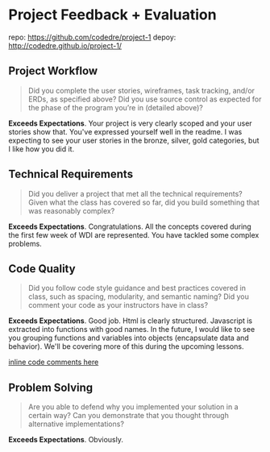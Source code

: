 # Project Feedback + Evaluation

repo: https://github.com/codedre/project-1
depoy: http://codedre.github.io/project-1/

## Project Workflow

> Did you complete the user stories, wireframes, task tracking, and/or ERDs, as specified above? Did you use source control as expected for the phase of the program you’re in (detailed above)?

**Exceeds Expectations**. Your project is very clearly scoped and your user stories show that.  You've expressed yourself well in the readme.  I was expecting to see your user stories in the bronze, silver, gold categories, but I like how you did it.

## Technical Requirements

> Did you deliver a project that met all the technical requirements? Given what the class has covered so far, did you build something that was reasonably complex?

**Exceeds Expectations**. Congratulations.  All the concepts covered during the first few week of WDI are represented.  You have tackled some complex problems.

## Code Quality

> Did you follow code style guidance and best practices covered in class, such as spacing, modularity, and semantic naming? Did you comment your code as your instructors have in class?

**Exceeds Expectations**. Good job. Html is clearly structured. Javascript is extracted into functions with good names.  In the future, I would like to see you grouping functions and variables into objects (encapsulate data and behavior).  We'll be covering more of this during the upcoming lessons.

[inline code comments here](https://github.com/codedre/project-1/compare/master...mattscilipoti:feedback_mms)

## Problem Solving

> Are you able to defend why you implemented your solution in a certain way? Can you demonstrate that you thought through alternative implementations?

**Exceeds Expectations**. Obviously.
